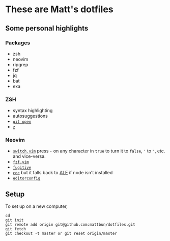 # These are Matt's dotfiles

## Some personal highlights

### Packages
* zsh
* neovim
* ripgrep
* fzf
* jq
* bat
* exa

### ZSH

* syntax highlighting
* autosuggestions
* [`git open`](https://github.com/paulirish/git-open)
* [`z`](https://github.com/agkozak/zsh-z)

### Neovim

* [`switch.vim`](https://github.com/AndrewRadev/switch.vim) press `-` on any character in  `true` to turn it to `false`, `'` to `"`, etc. and vice-versa.
* [`fzf.vim`](https://github.com/junegunn/fzf.vim)
* [`fugitive`](https://github.com/tpope/vim-fugitive)
* [`coc`](https://github.com/neoclide/coc.nvim) but it falls back to [ALE](https://github.com/dense-analysis/ale) if node isn't installed
* [`editorconfig`](https://editorconfig.org/)

## Setup

To set up on a new computer,

```
cd
git init
git remote add origin git@github.com:mattbun/dotfiles.git
git fetch
git checkout -t master or git reset origin/master
```
